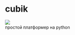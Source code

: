 # cubik
![](https://github.com/IETTCQV/cubik/blob/main/preview.png?raw=true)
<br>
простой платформер на python
